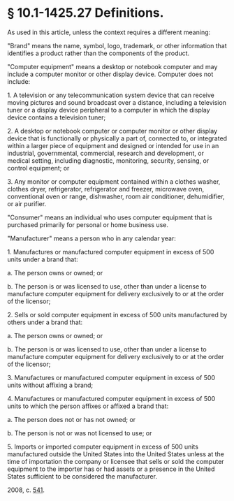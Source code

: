 # § 10.1-1425.27 Definitions.

<p>As used in this article, unless the context requires a different meaning:</p><p>"Brand" means the name, symbol, logo, trademark, or other information that identifies a product rather than the components of the product.</p><p>"Computer equipment" means a desktop or notebook computer and may include a computer monitor or other display device. Computer does not include:</p><p>1. A television or any telecommunication system device that can receive moving pictures and sound broadcast over a distance, including a television tuner or a display device peripheral to a computer in which the display device contains a television tuner;</p><p>2. A desktop or notebook computer or computer monitor or other display device that is functionally or physically a part of, connected to, or integrated within a larger piece of equipment and designed or intended for use in an industrial, governmental, commercial, research and development, or medical setting, including diagnostic, monitoring, security, sensing, or control equipment; or</p><p>3. Any monitor or computer equipment contained within a clothes washer, clothes dryer, refrigerator, refrigerator and freezer, microwave oven, conventional oven or range, dishwasher, room air conditioner, dehumidifier, or air purifier.</p><p>"Consumer" means an individual who uses computer equipment that is purchased primarily for personal or home business use.</p><p>"Manufacturer" means a person who in any calendar year:</p><p>1. Manufactures or manufactured computer equipment in excess of 500 units under a brand that:</p><p>a. The person owns or owned; or</p><p>b. The person is or was licensed to use, other than under a license to manufacture computer equipment for delivery exclusively to or at the order of the licensor;</p><p>2. Sells or sold computer equipment in excess of 500 units manufactured by others under a brand that:</p><p>a. The person owns or owned; or</p><p>b. The person is or was licensed to use, other than under a license to manufacture computer equipment for delivery exclusively to or at the order of the licensor;</p><p>3. Manufactures or manufactured computer equipment in excess of 500 units without affixing a brand;</p><p>4. Manufactures or manufactured computer equipment in excess of 500 units to which the person affixes or affixed a brand that:</p><p>a. The person does not or has not owned; or</p><p>b. The person is not or was not licensed to use; or</p><p>5. Imports or imported computer equipment in excess of 500 units manufactured outside the United States into the United States unless at the time of importation the company or licensee that sells or sold the computer equipment to the importer has or had assets or a presence in the United States sufficient to be considered the manufacturer.</p><p>2008, c. <a href='http://lis.virginia.gov/cgi-bin/legp604.exe?081+ful+CHAP0541'>541</a>.</p>